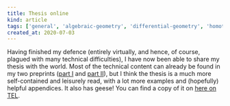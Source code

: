 ```yaml
---
title: Thesis online
kind: article
tags: ['general', 'algebraic-geometry', 'differential-geometry', 'homotopy-theory']
created_at: 2020-07-03
---
```


Having finished my defence (entirely virtually, and hence, of course, plagued with many technical difficulties), I have now been able to share my thesis with the world. Most of the technical content can already be found in my two preprints ([part I](https://arxiv.org/abs/2003.10023) and [part II](https://arxiv.org/abs/2003.10591)), but I think the thesis is a much more self-contained and leisurely read, with a lot more examples and (hopefully) helpful appendices. It also has geese! You can find a copy of it on [here on TEL](https://tel.archives-ouvertes.fr/tel-02882140/document).

<!-- more -->